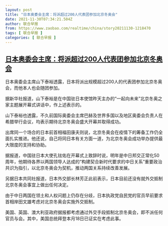 ```yaml
---
layout: post
title: "日本奥委会主席：将派超过200人代表团参加北京冬奥会"
date: 2021-11-30T07:34:21.504Z
author: 联合早报
from: https://www.zaobao.com/realtime/china/story20211130-1218470
tags: [ 联合早报 ]
categories: [ 联合早报 ]
---
```

<!--1638276240000-->
[日本奥委会主席：将派超过200人代表团参加北京冬奥会](https://www.zaobao.com/realtime/china/story20211130-1218470)
------

<div>
<p>日本奥委会主席山下泰裕透露，日本将派出规模超过200人的代表团参加北京冬奥会，而他本人也会随团参加。</p><p>据新华社报道，山下泰裕是在中国驻日本使馆昨天主办的“一起向未来”北京冬奥之家主题展开幕式讲话中，作上述表示的。</p><p>山下泰裕也透露，不久前国际奥委会主席巴赫及世界多国以及地区奥委会负责人在希腊举行会议，均表示期待北京冬奥会盛大开幕并取得成功。</p><section id="imu"><div id="dfp-ad-imu1">        </div></section><p>出席同一个场合的日本前首相福田康夫则说，北京冬奥会在疫情下的筹备工作仍全面扎实推进。他还说，自己将同日本有关方面一道，为北京冬奥会成功举办提供最大限度的支持和协助。</p><p>据报道，中国驻日本大使孔铉佑在开幕式上致辞时说，明年是中日邦交正常化50周年，他期待各界以两国领导人达成的“构建契合新时代要求的中日关系”重要政治共识为指引，以北京冬奥会为契机，推动两国关系持续改善发展。</p><p>另据日本共同社报道，日本外交部长林芳正此前表示，日本目前还没有就外交抵制北京冬奥会事宜上做出任何决定。</p><div id="innity-in-post"></div><div id="dfp-ad-midarticlespecial">        </div><p>由于中日两国在领土和人权问题上仍存在分歧，日本执政党自民党的官员早前要求首相岸田文雄考虑对北京冬奥会实施外交抵制。</p><p>美国、英国、澳大利亚政府据报都考虑通过外交手段抵制北京冬奥会，即不派任何官员与会。其中，美国总统拜登本月18日已证实在考虑此事。</p><p> </p>      <div class="cx_paywall_placeholder" id="sph_cdp_40"></div>
</div>
